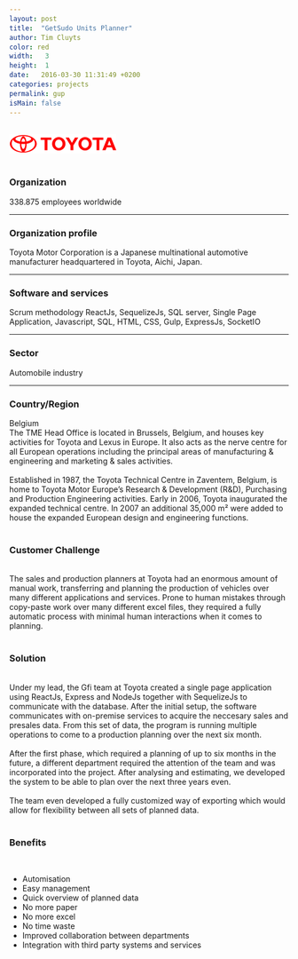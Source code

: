 ```yaml
---
layout: post
title:  "GetSudo Units Planner"
author: Tim Cluyts
color: red
width:   3 
height:  1
date:   2016-03-30 11:31:49 +0200
categories: projects
permalink: gup
isMain: false
---
```

<div class="col-wrapper lighter-color">
<div class="col col-3">
    <br />
    <img src="/assets/toyota-logo.png" />
    <br />
    <br />
    <h3>Organization</h3>
    338.875 employees worldwide
    <hr />
    <h3>Organization profile</h3>
    Toyota Motor Corporation is a Japanese multinational automotive manufacturer headquartered in Toyota, Aichi, Japan.
    <hr />
    <h3>Software and services</h3>
    Scrum methodology
    ReactJs, SequelizeJs, SQL server, 
    Single Page Application, Javascript, 
    SQL, HTML, CSS, Gulp, ExpressJs, SocketIO
    <hr />
    <h3>Sector</h3>
    Automobile industry
    <hr />
    <h3>Country/Region</h3>
    Belgium
</div>

<div class="col push-col-1 col-8">
    The TME Head Office is located in Brussels, Belgium, and houses key activities for Toyota and Lexus in Europe. It also acts as the nerve centre for all European operations including the principal areas of manufacturing & engineering and marketing & sales activities.
    <br /><br />
    Established in 1987, the Toyota Technical Centre in Zaventem, Belgium, is home to Toyota Motor Europe’s Research & Development (R&D), Purchasing and Production Engineering activities. Early in 2006, Toyota inaugurated the expanded technical centre. In 2007 an additional 35,000 m² were added to house the expanded European design and engineering functions.
<br /><br />
<h3>Customer Challenge</h3>
<br />
    The sales and production planners at Toyota had an enormous amount of manual work, transferring and planning the production of vehicles over many different applications and services. Prone to human mistakes through copy-paste work over many different excel files, they required a fully automatic process with minimal human interactions when it comes to planning.
<br /><br />
<h3>Solution</h3>
<br />
    Under my lead, the Gfi team at Toyota created a single page application using ReactJs, Express and NodeJs together with SequelizeJs to communicate with the database. After the initial setup, the software communicates with on-premise services to acquire the neccesary sales and presales data.
    From this set of data, the program is running multiple operations to come to a production planning over the next six month.
<br /><br />
    After the first phase, which required a planning of up to six months in the future, a different department required the attention of the team and was incorporated into the project. After analysing and estimating, we developed the system to be able to plan over the next three years even.
<br /><br />
    The team even developed a fully customized way of exporting which would allow for flexibility between all sets of planned data.
<br /><br />
<h3>Benefits</h3>
<br/>
    <ul>
        <li>Automisation</li>
        <li>Easy management</li>
        <li>Quick overview of planned data</li>
        <li>No more paper</li>
        <li>No more excel</li>
        <li>No time waste</li>
        <li>Improved collaboration between departments</li>
        <li>Integration with third party systems and services</li>
    </ul>
</div>
</div>